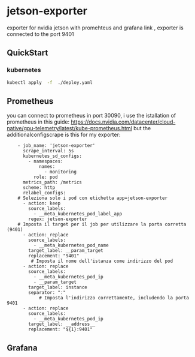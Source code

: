# jetson-exporter

 exporter for nvidia jetson with promehteus and grafana link , exporter is connected to the port 9401
 
## QuickStart
### kubernetes

```bash
kubectl apply  -f  ./deploy.yaml
```

## Prometheus

you can connect to prometheus in port 30090, i use the istallation of prometheus in this guide:
https://docs.nvidia.com/datacenter/cloud-native/gpu-telemetry/latest/kube-prometheus.html
but the additionalconfigscrape is this for my exporter:
```    additionalScrapeConfigs: 
    - job_name: 'jetson-exporter'
      scrape_interval: 5s
      kubernetes_sd_configs:
        - namespaces:
            names:
              - monitoring
          role: pod
      metrics_path: /metrics
      scheme: http
      relabel_configs:
    # Seleziona solo i pod con etichetta app=jetson-exporter
      - action: keep
        source_labels:
          - __meta_kubernetes_pod_label_app
        regex: jetson-exporter
    # Imposta il target per il job per utilizzare la porta corretta (9401)
      - action: replace
        source_labels:
          - __meta_kubernetes_pod_name
        target_label: __param_target
        replacement: "9401"
         # Imposta il nome dell'istanza come indirizzo del pod
      - action: replace
        source_labels:
          - __meta_kubernetes_pod_ip
          - __param_target
        target_label: instance
        separator: ":"
            # Imposta l'indirizzo correttamente, includendo la porta 9401
      - action: replace
        source_labels:
          - __meta_kubernetes_pod_ip
        target_label: __address__
        replacement: "${1}:9401"
```

## Grafana

